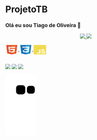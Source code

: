 # ProjetoTB
### Olá eu sou Tiago de Oliveira 👋

<!--
**tiago19deoliveira/tiago19deoliveira** is a ✨ _special_ ✨ repository because its `README.md` (this file) appears on your GitHub profile.

Here are some ideas to get you started:

- 🔭 I’m currently working on ...
- 🌱 I’m currently learning ...
- 👯 I’m looking to collaborate on ...
- 🤔 I’m looking for help with ...
- 💬 Ask me about ...
- 📫 How to reach me: ...
- 😄 Pronouns: ...
- ⚡ Fun fact: ...
-->
<div align="center">
  <a href="https://github.com/tiago19deoliveira">
  <img height="300em" src="https://github-readme-stats.vercel.app/api?username=tiago19deoliveira&show_icons=true&theme=aura&include_all_commits=true&count_private=true"/>
  <img height="196em" src="https://github-readme-stats.vercel.app/api/top-langs/?username=tiago19deoliveira&layout=compact&langs_count=7&theme=aura"/>
</div>
  <div style="display: inline_block"><br>
  <img align="center" alt="Tiago-HTML" height="30" width="40" src="https://raw.githubusercontent.com/devicons/devicon/master/icons/html5/html5-original.svg">
  <img align="center" alt="Tiago-CSS" height="30" width="40" src="https://raw.githubusercontent.com/devicons/devicon/master/icons/css3/css3-original.svg">
  <img align="center" alt="Tiago-Js" height="30" width="40" src="https://raw.githubusercontent.com/devicons/devicon/master/icons/javascript/javascript-plain.svg">
</div>
  
  ##
<div> 
  <a href="https://instagram.com/https://www.instagram.com/tiago.pach/" target="_blank"><img src="https://img.shields.io/badge/-Instagram-%23E4405F?style=for-the-badge&logo=instagram&logoColor=white" target="_blank"></a> 
  <a href = "mailto:tiago18deoliveira@gmail.com"><img src="https://img.shields.io/badge/-Gmail-%23333?style=for-the-badge&logo=gmail&logoColor=white" target="_blank"></a>
  <a href="https://www.linkedin.com/in/tiago-de-oliveira-4a5481195/" target="_blank"><img src="https://img.shields.io/badge/-LinkedIn-%230077B5?style=for-the-badge&logo=linkedin&logoColor=white" target="_blank"></a> 
 
  ![Snake animation](https://github.com/tiago19deoliveira/tiago19deoliveira/blob/output/github-contribution-grid-snake.svg)
</div>
